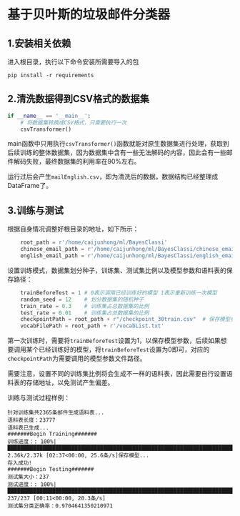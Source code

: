# 基于贝叶斯的垃圾邮件分类器

## 1.安装相关依赖

进入根目录，执行以下命令安装所需要导入的包

```shell
pip install -r requirements
```

## 2.清洗数据得到CSV格式的数据集

```python
if __name__ == '__main__':
    # 将数据集转换成CSV格式，只需要执行一次
    csvTransformer()
```

main函数中只用执行`csvTransformer()`函数就能对原生数据集进行处理，获取到后续训练的整体数据集，因为数据集中含有一些无法解码的内容，因此会有一些邮件解码失败，最终数据集的利用率在90%左右。

运行过后会产生`mailEnglish.csv`，即为清洗后的数据，数据结构已经整理成DataFrame了。

## 3.训练与测试

根据自身情况调整好根目录的地址，如下所示：

```python
    root_path = r'/home/caijunhong/ml/BayesClassi'
    chinese_email_path = r'/home/caijunhong/ml/BayesClassi/chinese_email'
    english_email_path = r'/home/caijunhong/ml/BayesClassi/english_email'
```

设置训练模式，数据集划分种子，训练集、测试集比例以及模型参数和语料表的保存路径：

```python
    trainBeforeTest = 1 # 0表示调用已经训练好的模型 1表示重新训练一次模型
    random_seed = 12    # 划分数据集的随机种子
    train_rate = 0.3    # 训练集占总数据集的比例
    test_rate = 0.01    # 训练集占总数据集的比例
    checkpointPath = root_path + r"/checkpoint_30train.csv"  # 保存模型参数的文件地址
    vocabFilePath = root_path + r'/vocabList.txt'
```

第一次训练时，需要将`trainBeforeTest`设置为1，以保存模型参数，后续如果想要调用某个已经训练好的模型，将`trainBeforeTest`设置为0即可，对应的`checkpointPath`为需要调用的模型参数文件路径。

需要注意，设置不同的训练集比例将会生成不一样的语料表，因此需要自行设置语料表的存储地址，以免测试产生偏差。



训练与测试过程样例：

```shell
针对训练集共2365条邮件生成语料表...
语料表长度：23777
语料表已生成...
#######Begin Training#######
训练进度：: 100%|███████████████████████████████████████████████████████████████████████████████▉| 2.36k/2.37k [02:37<00:00, 25.6条/s]保存模型...
存入成功!
#######Begin Testing#######
测试集大小：237
测试进度：: 100%|████████████████████████████████████████████████████████████████████████████████████| 237/237 [00:11<00:00, 20.3条/s]
测试集分类正确率：0.9704641350210971
```

